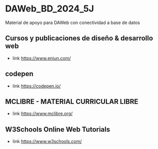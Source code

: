 # DAWeb_BD_2024_5J
Material de apoyo para DAWeb con conectividad a base de datos

## Cursos y publicaciones de diseño & desarrollo web
* link https://www.eniun.com/
## codepen
* link https://codepen.io/
## MCLIBRE - MATERIAL CURRICULAR LIBRE
* link https://www.mclibre.org/
## W3Schools Online Web Tutorials
* link https://www.w3schools.com/
